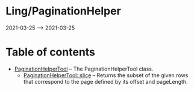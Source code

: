 Ling/PaginationHelper
================
2021-03-25 --> 2021-03-25




Table of contents
===========

- [PaginationHelperTool](https://github.com/lingtalfi/PaginationHelper/blob/master/doc/api/Ling/PaginationHelper/PaginationHelperTool.md) &ndash; The PaginationHelperTool class.
    - [PaginationHelperTool::slice](https://github.com/lingtalfi/PaginationHelper/blob/master/doc/api/Ling/PaginationHelper/PaginationHelperTool/slice.md) &ndash; Returns the subset of the given rows that correspond to the page defined by its offset and pageLength.




